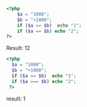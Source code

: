 ```php
<?php
    $a = "1000";
    $b = "+1000";
    if ($a == $b)  echo "1";
    if ($a == $b) echo "2";
?>
```
Result: 12

``` php
<?php
  $a = "1000";
  $b = "+1000";
  if ($a == $b)  echo "1";
  if ($a === $b) echo "2";
 ?>
```
result: 1


